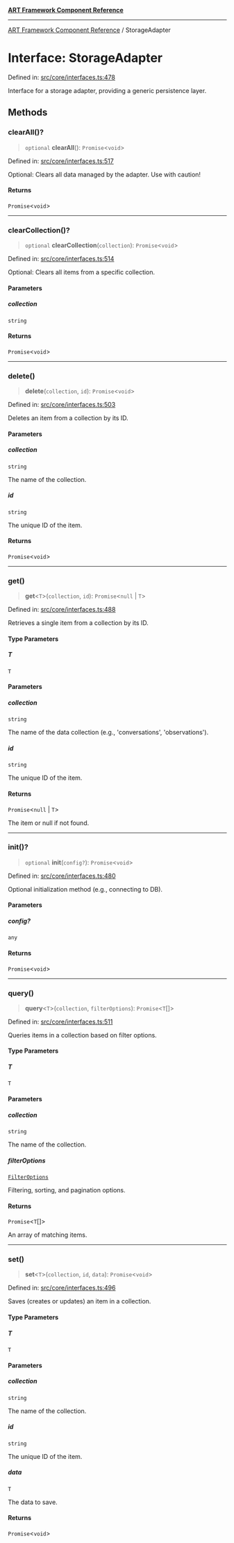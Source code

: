 [**ART Framework Component Reference**](../README.md)

***

[ART Framework Component Reference](../README.md) / StorageAdapter

# Interface: StorageAdapter

Defined in: [src/core/interfaces.ts:478](https://github.com/hashangit/ART/blob/e4c184bd9ffa5ef078ee6a88704f24584b173411/src/core/interfaces.ts#L478)

Interface for a storage adapter, providing a generic persistence layer.

## Methods

### clearAll()?

> `optional` **clearAll**(): `Promise`\<`void`\>

Defined in: [src/core/interfaces.ts:517](https://github.com/hashangit/ART/blob/e4c184bd9ffa5ef078ee6a88704f24584b173411/src/core/interfaces.ts#L517)

Optional: Clears all data managed by the adapter. Use with caution!

#### Returns

`Promise`\<`void`\>

***

### clearCollection()?

> `optional` **clearCollection**(`collection`): `Promise`\<`void`\>

Defined in: [src/core/interfaces.ts:514](https://github.com/hashangit/ART/blob/e4c184bd9ffa5ef078ee6a88704f24584b173411/src/core/interfaces.ts#L514)

Optional: Clears all items from a specific collection.

#### Parameters

##### collection

`string`

#### Returns

`Promise`\<`void`\>

***

### delete()

> **delete**(`collection`, `id`): `Promise`\<`void`\>

Defined in: [src/core/interfaces.ts:503](https://github.com/hashangit/ART/blob/e4c184bd9ffa5ef078ee6a88704f24584b173411/src/core/interfaces.ts#L503)

Deletes an item from a collection by its ID.

#### Parameters

##### collection

`string`

The name of the collection.

##### id

`string`

The unique ID of the item.

#### Returns

`Promise`\<`void`\>

***

### get()

> **get**\<`T`\>(`collection`, `id`): `Promise`\<`null` \| `T`\>

Defined in: [src/core/interfaces.ts:488](https://github.com/hashangit/ART/blob/e4c184bd9ffa5ef078ee6a88704f24584b173411/src/core/interfaces.ts#L488)

Retrieves a single item from a collection by its ID.

#### Type Parameters

##### T

`T`

#### Parameters

##### collection

`string`

The name of the data collection (e.g., 'conversations', 'observations').

##### id

`string`

The unique ID of the item.

#### Returns

`Promise`\<`null` \| `T`\>

The item or null if not found.

***

### init()?

> `optional` **init**(`config?`): `Promise`\<`void`\>

Defined in: [src/core/interfaces.ts:480](https://github.com/hashangit/ART/blob/e4c184bd9ffa5ef078ee6a88704f24584b173411/src/core/interfaces.ts#L480)

Optional initialization method (e.g., connecting to DB).

#### Parameters

##### config?

`any`

#### Returns

`Promise`\<`void`\>

***

### query()

> **query**\<`T`\>(`collection`, `filterOptions`): `Promise`\<`T`[]\>

Defined in: [src/core/interfaces.ts:511](https://github.com/hashangit/ART/blob/e4c184bd9ffa5ef078ee6a88704f24584b173411/src/core/interfaces.ts#L511)

Queries items in a collection based on filter options.

#### Type Parameters

##### T

`T`

#### Parameters

##### collection

`string`

The name of the collection.

##### filterOptions

[`FilterOptions`](FilterOptions.md)

Filtering, sorting, and pagination options.

#### Returns

`Promise`\<`T`[]\>

An array of matching items.

***

### set()

> **set**\<`T`\>(`collection`, `id`, `data`): `Promise`\<`void`\>

Defined in: [src/core/interfaces.ts:496](https://github.com/hashangit/ART/blob/e4c184bd9ffa5ef078ee6a88704f24584b173411/src/core/interfaces.ts#L496)

Saves (creates or updates) an item in a collection.

#### Type Parameters

##### T

`T`

#### Parameters

##### collection

`string`

The name of the collection.

##### id

`string`

The unique ID of the item.

##### data

`T`

The data to save.

#### Returns

`Promise`\<`void`\>
